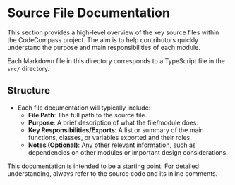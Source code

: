# Source File Documentation

This section provides a high-level overview of the key source files within the CodeCompass project. The aim is to help contributors quickly understand the purpose and main responsibilities of each module.

Each Markdown file in this directory corresponds to a TypeScript file in the `src/` directory.

## Structure

-   Each file documentation will typically include:
    -   **File Path**: The full path to the source file.
    -   **Purpose**: A brief description of what the file/module does.
    -   **Key Responsibilities/Exports**: A list or summary of the main functions, classes, or variables exported and their roles.
    -   **Notes (Optional)**: Any other relevant information, such as dependencies on other modules or important design considerations.

This documentation is intended to be a starting point. For detailed understanding, always refer to the source code and its inline comments.
